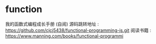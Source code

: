 # function

我的函数式编程成长手册 \(自阅\)
源码跳转地址 : https://github.com/cjcj5438/functional-programming-js.git
阅读书籍 : https://www.manning.com/books/functional-programmi
